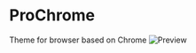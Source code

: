 # ProChrome
Theme for browser based on Chrome
![Preview](https://github.com/ProChopa/ProChrome/assets/112766478/c3c5f74f-c87e-4154-affd-4e5a437d521f)
